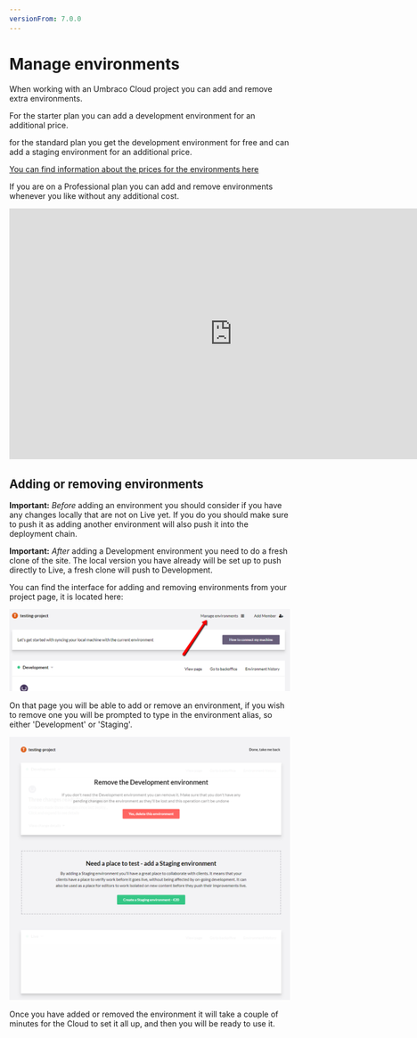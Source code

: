 ```yaml
---
versionFrom: 7.0.0
---
```


# Manage environments

When working with an Umbraco Cloud project you can add and remove extra environments. 

For the starter plan you can add a development environment for an additional price.

for the standard plan you get the development environment for free and can add a staging environment for an additional price.

 [You can find information about the prices for the environments here](https://umbraco.com/cloud-pricing/)

If you are on a Professional plan you can add and remove environments whenever you like without any additional cost.

<iframe width="800" height="450" src="https://www.youtube.com/embed/9AwZNyaHbVk?rel=0" frameborder="0" allow="autoplay; encrypted-media" allowfullscreen></iframe>

## Adding or removing environments

__Important:__ *Before* adding an environment you should consider if you have any changes locally that are not on Live yet. If you do you should make sure to push it as adding another environment will also push it into the deployment chain.

__Important:__ *After* adding a Development environment you need to do a fresh clone of the site. The local version you have already will be set up to push directly to Live, a fresh clone will push to Development.

You can find the interface for adding and removing environments from your project page, it is located here:

![Adding and environments](images/Manage-environments.png)

On that page you will be able to add or remove an environment, if you wish to remove one you will be prompted to type in the environment alias, so either 'Development' or 'Staging'.

![Environment overview](images/Environments.png)

Once you have added or removed the environment it will take a couple of minutes for the Cloud to set it all up, and then you will be ready to use it.
